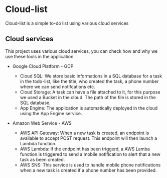 # Cloud-list

Cloud-list is a simple to-do list using various cloud services

## Cloud services

This project uses various cloud services, you can check how and why we use these tools in the application.

- Google Cloud Platform - GCP
    - Cloud SQL: We store basic informations in a SQL database for a task in the todo-list, like the title, who created the task, a phone number where we can send notifcations etc.
    - Cloud Storage: A task can have a file attached to it, for this purpose we used a Bucket in the cloud. The path of the file is stored in the SQL database.
    - App Engine: The application is automatically deployed in the cloud using the App Engine service.
 
- Amazon Web Service - AWS
    - AWS API Gateway: When a new task is created, an endpoint is available to accept POST request. This endpoint will then launch a Lambda function.
    - AWS Lambda: If the endpoint has been triggerd, a AWS Lamba function is triggered to send a mobile notification to alert that a new task as been created.
    - AWS SNS: This service is used to handle mobile phone notifications when a new task is created if a phone number has been provided.
 